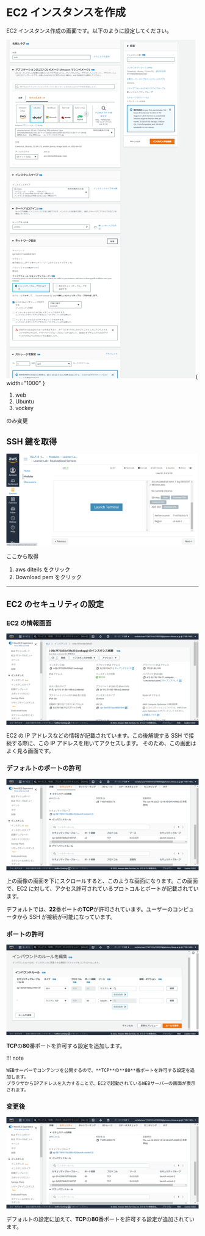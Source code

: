 # EC2 インスタンスを作成

EC2 インスタンス作成の画面です。以下のように設定してください。

![aws_ec2_make.png](../../assets/images/aws_ec2_make.png){ width="1000" }

1. web
2. Ubuntu
3. vockey

のみ変更

## SSH 鍵を取得

![](../../assets/images/ssh_key.png)

ここから取得

1. aws diteils をクリック
2. Download pem をクリック

---

## EC2 のセキュリティの設定

### EC2 の情報画面

![](../../assets/images/ipaddress.png)

EC2 の IP アドレスなどの情報が記載されています。この後解説する SSH で接続する際に、この IP アドレスを用いてアクセスします。
そのため、この画面はよく見る画面です。

### デフォルトのポートの許可

![](../../assets/images/ssh_only.png)

上の画像の画面を下にスクロールすると、このような画面になります。この画面で、EC2 に対して、アクセス許可されているプロトコルとポートが記載されています。

デフォルトでは、**22**番ポートの**TCP**が許可されています。ユーザーのコンピュータから SSH が接続が可能になっています。

### ポートの許可

![](../../assets/images/incom_config.png)

**TCP**の**80**番ポートを許可する設定を追加します。

!!! note

    WEBサーバーでコンテンツを公開するので、**TCP**の**80**番ポートを許可する設定を追加します。
    ブラウザからIPアドレスを入力することで、EC2で起動されているWEBサーバーの画面が表示されます。

### 変更後

![](../../assets/images/incoming.png)

デフォルトの設定に加えて、**TCP**の**80**番ポートを許可する設定が追加されています。
